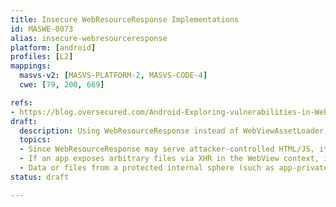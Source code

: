 ```yaml
---
title: Insecure WebResourceResponse Implementations
id: MASWE-0073
alias: insecure-webresourceresponse
platform: [android]
profiles: [L2]
mappings:
  masvs-v2: [MASVS-PLATFORM-2, MASVS-CODE-4]
  cwe: [79, 200, 669]

refs:
- https://blog.oversecured.com/Android-Exploring-vulnerabilities-in-WebResourceResponse/
draft:
  description: Using WebResourceResponse instead of WebViewAssetLoader
  topics:
  - Since WebResourceResponse may serve attacker‑controlled HTML/JS, it enables XSS when content isn’t properly sanitized (CWE-79).
  - If an app exposes arbitrary files via XHR in the WebView context, it may be leaking private data (CWE-200).
  - Data or files from a protected internal sphere (such as app-private storage) are exposed to a less trusted sphere, like WebView's JavaScript context or external websites (CWE-669).
status: draft

---
```



